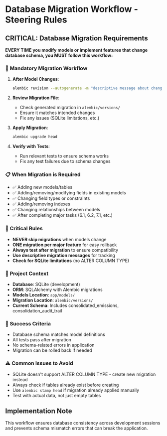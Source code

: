 # Database Migration Workflow - Steering Rules

## CRITICAL: Database Migration Requirements

**EVERY TIME you modify models or implement features that change database schema, you MUST follow this workflow:**

### 🔄 **Mandatory Migration Workflow**

1. **After Model Changes**:

   ```bash
   alembic revision --autogenerate -m "descriptive message about changes"
   ```

2. **Review Migration File**:

   - Check generated migration in `alembic/versions/`
   - Ensure it matches intended changes
   - Fix any issues (SQLite limitations, etc.)

3. **Apply Migration**:

   ```bash
   alembic upgrade head
   ```

4. **Verify with Tests**:
   - Run relevant tests to ensure schema works
   - Fix any test failures due to schema changes

### 📋 **When Migration is Required**

- ✅ Adding new models/tables
- ✅ Adding/removing/modifying fields in existing models
- ✅ Changing field types or constraints
- ✅ Adding/removing indexes
- ✅ Changing relationships between models
- ✅ After completing major tasks (6.1, 6.2, 7.1, etc.)

### 🚨 **Critical Rules**

- **NEVER skip migrations** when models change
- **ONE migration per major feature** for easy rollback
- **Always test after migration** to ensure compatibility
- **Use descriptive migration messages** for tracking
- **Check for SQLite limitations** (no ALTER COLUMN TYPE)

### 📁 **Project Context**

- **Database**: SQLite (development)
- **ORM**: SQLAlchemy with Alembic migrations
- **Models Location**: `app/models/`
- **Migration Location**: `alembic/versions/`
- **Current Schema**: Includes consolidated_emissions, consolidation_audit_trail

### 🎯 **Success Criteria**

- Database schema matches model definitions
- All tests pass after migration
- No schema-related errors in application
- Migration can be rolled back if needed

### ⚠️ **Common Issues to Avoid**

- SQLite doesn't support ALTER COLUMN TYPE - create new migration instead
- Always check if tables already exist before creating
- Use `alembic stamp head` if migration already applied manually
- Test with actual data, not just empty tables

## Implementation Note

This workflow ensures database consistency across development sessions and prevents schema mismatch errors that can break the application.

